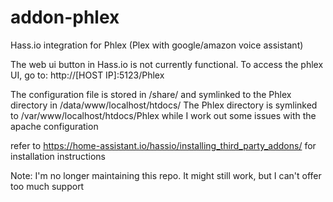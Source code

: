 # addon-phlex
Hass.io integration for Phlex (Plex with google/amazon voice assistant)

The web ui button in Hass.io is not currently functional. To access the phlex UI, go to:
http://[HOST IP]:5123/Phlex

The configuration file is stored in /share/ and symlinked to the Phlex directory in /data/www/localhost/htdocs/
The Phlex directory is symlinked to /var/www/localhost/htdocs/Phlex while I work out some issues with the apache configuration

refer to https://home-assistant.io/hassio/installing_third_party_addons/ for installation instructions

Note: I'm no longer maintaining this repo. It might still work, but I can't offer too much support
